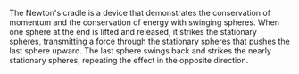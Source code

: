 The Newton's cradle is a device that demonstrates the conservation of momentum and the conservation of energy with swinging spheres. 
When one sphere at the end is lifted and released, it strikes the stationary spheres, transmitting a force through the stationary spheres that pushes the last sphere upward. 
The last sphere swings back and strikes the nearly stationary spheres, repeating the effect in the opposite direction.
